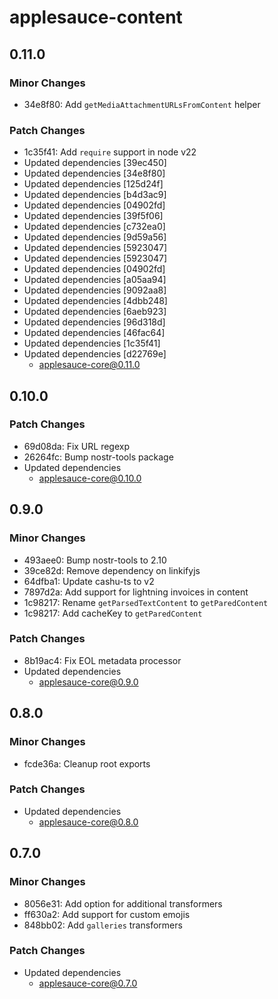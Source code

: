 # applesauce-content

## 0.11.0

### Minor Changes

- 34e8f80: Add `getMediaAttachmentURLsFromContent` helper

### Patch Changes

- 1c35f41: Add `require` support in node v22
- Updated dependencies [39ec450]
- Updated dependencies [34e8f80]
- Updated dependencies [125d24f]
- Updated dependencies [b4d3ac9]
- Updated dependencies [04902fd]
- Updated dependencies [39f5f06]
- Updated dependencies [c732ea0]
- Updated dependencies [9d59a56]
- Updated dependencies [5923047]
- Updated dependencies [5923047]
- Updated dependencies [04902fd]
- Updated dependencies [a05aa94]
- Updated dependencies [9092aa8]
- Updated dependencies [4dbb248]
- Updated dependencies [6aeb923]
- Updated dependencies [96d318d]
- Updated dependencies [46fac64]
- Updated dependencies [1c35f41]
- Updated dependencies [d22769e]
  - applesauce-core@0.11.0

## 0.10.0

### Patch Changes

- 69d08da: Fix URL regexp
- 26264fc: Bump nostr-tools package
- Updated dependencies
  - applesauce-core@0.10.0

## 0.9.0

### Minor Changes

- 493aee0: Bump nostr-tools to 2.10
- 39ce82d: Remove dependency on linkifyjs
- 64dfba1: Update cashu-ts to v2
- 7897d2a: Add support for lightning invoices in content
- 1c98217: Rename `getParsedTextContent` to `getParedContent`
- 1c98217: Add cacheKey to `getParedContent`

### Patch Changes

- 8b19ac4: Fix EOL metadata processor
- Updated dependencies
  - applesauce-core@0.9.0

## 0.8.0

### Minor Changes

- fcde36a: Cleanup root exports

### Patch Changes

- Updated dependencies
  - applesauce-core@0.8.0

## 0.7.0

### Minor Changes

- 8056e31: Add option for additional transformers
- ff630a2: Add support for custom emojis
- 848bb02: Add `galleries` transformers

### Patch Changes

- Updated dependencies
  - applesauce-core@0.7.0
